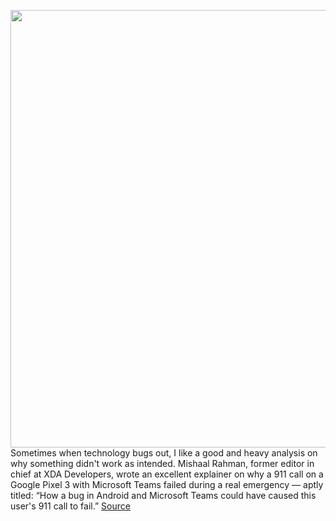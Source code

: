 <img src='https://cdn.vox-cdn.com/thumbor/bispsOcu-KBy98yO0iKFJqaJM94=/0x0:2040x1360/1200x800/filters:focal(857x517:1183x843)/cdn.vox-cdn.com/uploads/chorus_image/image/70256904/vsavov_pixel3_multitasking.0.jpg' width='700px' /><br/>
Sometimes when technology bugs out, I like a good and heavy analysis on why something didn't work as intended. Mishaal Rahman, former editor in chief at XDA Developers, wrote an excellent explainer on why a 911 call on a Google Pixel 3 with Microsoft Teams failed during a real emergency — aptly titled: “How a bug in Android and Microsoft Teams could have caused this user's 911 call to fail.”
<a href='https://www.theverge.com/2021/12/10/22828234/microsoft-teams-android-bug-blocked-911-call-go-read-this'> Source <a/>